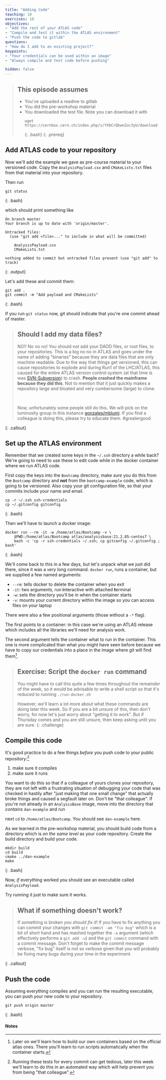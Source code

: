 ```yaml
---
title: "Adding Code"
teaching: 10
exercises: 10
objectives:
- "Add the rest of your ATLAS code"
- "Compile and test it within the ATLAS environment"
- "Push the code to gitlab"
questions:
- "How do I add to an existing project?"
keypoints:
- "Your credentials can be used within an image"
- "Always compile and test code before pushing"

hidden: false
---
```


> ## This episode assumes
>
> - You've uploaded a readme to gitlab
> - You did the pre-workshop material
> - You downloaded the test file. Note you can download it with
>   ~~~
>   wget https://cernbox.cern.ch/index.php/s/YXbCrQkwnZuc3yU/download
>   ~~~
>   {: .bash}
{: .prereq}

## Add ATLAS code to your repository

Now we'll add the example we gave as pre-course material to your
versioned code. Copy the `AnalysisPayload.cxx` and `CMakeLists.txt`
files from that material into your repository.

Then run

~~~
git status
~~~
{: .bash}

which should print something like

~~~
On branch master
Your branch is up to date with 'origin/master'.

Untracked files:
  (use "git add <file>..." to include in what will be committed)

	AnalysisPayload.cxx
	CMakeLists.txt

nothing added to commit but untracked files present (use "git add" to track)
~~~
{: .output}

Let's add these and commit them:

~~~
git add .
git commit -m "Add payload and CMakeLists"
~~~
{: .bash}

If you run `git status` now, git should indicate that you're one
commit ahead of master.

> ## Should I add my data files?
>
> NO!! No no no! You should not add your DAOD files, or root files, to your repositories.  This is a
> big no no in ATLAS and goes under the name of adding "binaries" because they are data files
> that are only machine readable.  Due to the way that things get versioned, this can cause repositories
> to explode and during Run1 of the LHC/ATLAS, this caused for the entire ATLAS version control system (at
> that time is was [SVN-Subversion](https://subversion.apache.org/)) to crash.  **People crashed the mainframe because they did this**.
> Not to mention that it just quickly makes a repository large and bloated and very cumbersome (large) to clone.
>
> <br>
>
> Now, unfortunately some people still do this.  We will pick on the luminosity group in this instance [gonzales/mblumi](https://gitlab.cern.ch/gonzales/mblumi).
> If you find a colleague is doing this, please try to educate them. #greatergood
>
{: .callout}

## Set up the ATLAS environment

Remember that we created some keys in the `~/.ssh` directory a while
back? We're going to need to use these to edit code while in the
docker container where we run ATLAS code.

First copy the keys into the `Bootcamp` directory, make _sure_ you do
this from the `Bootcamp` directory and **not** from the
`bootcamp-example` code, which is going to be versioned. Also copy
your git configuration file, so that your commits include your name
and email.

~~~
cp -r ~/.ssh ssh-credentials
cp ~/.gitconfig gitconfig
~~~
{: .bash}

Then we'll have to launch a docker image:

~~~
docker run --rm -it -w /home/atlas/Bootcamp -v \
    $PWD:/home/atlas/Bootcamp atlas/analysisbase:21.2.85-centos7 \
    bash -c 'cp -r ssh-credentials ~/.ssh; cp gitconfig ~/.gitconfig ; bash'
~~~
{: .bash}

We'll come back to this in a few days, but let's unpack what we just
did there, since it was a _very_ long command. `docker run`, runs a
container, but we supplied a few named arguments:

 - `--rm`: tells docker to delete the container when you exit
 - `-it`: two arguments, run **i**nteractive with attached **t**erminal
 - `-w`: sets the directory you'll be in when the container starts
 - `-v`: mounts your current directory within the image so you can
   access files on your laptop

There were also a few positional arguments (those without a `-*`
flag).

The first points to a container: in this case we're using an ATLAS
release which includes all the libraries we'll need for analysis work.

The second argument tells the container what to run in the
container. This one is more complicated than what you might have seen
before because we have to copy our credentials into a place in the
image where git will find them[^1].

[^1]: Later on we'll learn how to build our own containers based on
    the official atlas ones. There you'll learn to run scripts
    automatically when the container starts.

> ## Exercise: Script the `docker run` command
>
> You might have to call this quite a few times throughout the remainder of the week, so it would be advisable to write a shell script
> so that it's reduced to running `./run-docker.sh`
>
> However, we'll learn a lot more about what these commands are doing later this
> week.  So if you are a bit unsure of this, then don't worry, for now let's just worry about "getting it to work".
> But if Thursday comes and you are still unsure, then keep asking until you are sure.
{: .challenge}

## Compile this code

It's good practice to do a few things _before_ you push code to your public repository:[^2]

 1. make sure it compiles
 2. make sure it runs

You want to do this so that if a colleague of yours clones your repository, they are not left with a frustrating situation
of debugging your code that was checked in hastily after "just making that one small change" that actually broke
things and caused a segfault later on.  Don't be "that colleague".  If you're not already in an `AnalysisBase` image, move into the
directory that _contains_ `dan-example` and run

[^2]: Running these tests for every commit can get tedious, later this
    week we'll learn to do this in an automated way which will help prevent you from being "that colleague".

next `cd` to `/home/atlas/Bootcamp`. You should see `dan-example`
here.

As we learned in the pre-workshop material, you should build code from a
directory which is _on the same level_ as your code repository. Create the build directory and build your code.

~~~
mkdir build
cd build
cmake ../dan-example
make
~~~
{: .bash}

Now, _if_ everything worked you should see an executable called
`AnalysisPayload`.

Try running it just to make sure it works.

> ## What if something doesn't work?
>
> If something is broken _you should fix it_! If you have to fix anything
> you can commit your changes with `git commit -am "fix bug"` which is a bit of short hand
> and has mashed together the `-a` argument (which effectively performs a `git add -u`)
> and the `git commit` command with a commit message.  Don't forget to make
> the commit message verbose, "fix bug" itself is not so verbose given that you
> will probably be fixing many bugs during your time in the experiment.
>
{: .callout}

## Push the code

Assuming everything compiles and you can run the resulting executable,
you can push your new code to your repository.

~~~
git push origin master
~~~
{: .bash}

#### Notes

